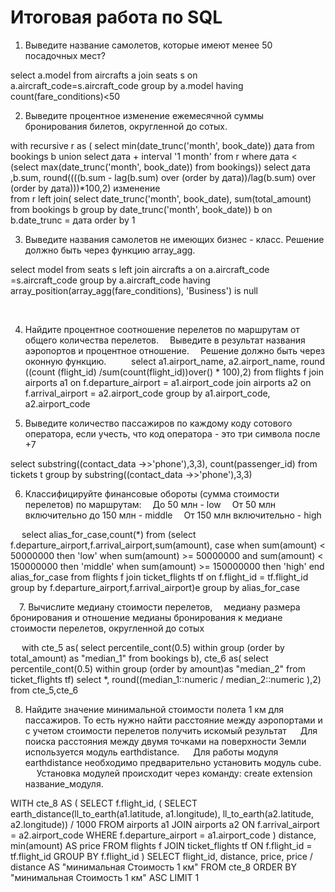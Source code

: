 # Итоговая работа по SQL
1. Выведите название самолетов, которые имеют менее 50 посадочных мест?


select a.model 
from aircrafts a 
join seats s on a.aircraft_code=s.aircraft_code
group by a.model 
having count(fare_conditions)<50



2. Выведите процентное изменение ежемесячной суммы бронирования билетов, округленной до сотых.


with recursive r as (
	select min(date_trunc('month', book_date)) дата 
	from bookings b 
	union
	select дата + interval '1 month'
	from r 
	where дата < (select max(date_trunc('month', book_date)) from bookings))
	select дата ,b.sum,
	   round((((b.sum - lag(b.sum) over (order by дата))/lag(b.sum) over (order by дата)))*100,2) изменение  
	from r
	left join(
	select date_trunc('month', book_date), sum(total_amount)
	from bookings b 
	group by date_trunc('month', book_date)) b on b.date_trunc = дата
order by 1



3. Выведите названия самолетов не имеющих бизнес - класс. Решение должно быть через функцию array_agg.

select  model
from seats s 
left join aircrafts a on a.aircraft_code =s.aircraft_code 
group by a.aircraft_code 
having array_position(array_agg(fare_conditions), 'Business') is null

 
 

4. Найдите процентное соотношение перелетов по маршрутам от общего количества перелетов.
 Выведите в результат названия аэропортов и процентное отношение.
 Решение должно быть через оконную функцию.
 
 
select  a1.airport_name, a2.airport_name, round ((count (flight_id) /sum(count(flight_id))over() * 100),2)
from flights f 
join airports a1 on f.departure_airport = a1.airport_code 
join airports a2 on f.arrival_airport = a2.airport_code 
group by  a1.airport_code, a2.airport_code 


5. Выведите количество пассажиров по каждому коду сотового оператора, если учесть, что код оператора - это три символа после +7


select substring((contact_data ->>'phone'),3,3), count(passenger_id)
from tickets t 
group by substring((contact_data ->>'phone'),3,3)


6. Классифицируйте финансовые обороты (сумма стоимости перелетов) по маршрутам:
 До 50 млн - low
 От 50 млн включительно до 150 млн - middle
 От 150 млн включительно - high

 
select alias_for_case,count(*)
from 
 (select f.departure_airport,f.arrival_airport,sum(amount),
   case 
   	when sum(amount) < 50000000 then 'low'
  when sum(amount) >= 50000000 and sum(amount) < 150000000 then 'middle'
    when sum(amount) >= 150000000 then  'high'
   end alias_for_case
   from flights f 
join ticket_flights tf on f.flight_id = tf.flight_id
group by f.departure_airport,f.arrival_airport)e
group by alias_for_case



 7. Вычислите медиану стоимости перелетов,
 медиану размера бронирования и отношение медианы бронирования к медиане стоимости перелетов, округленной до сотых

 
with cte_5 as( 
select  percentile_cont(0.5) within group (order by total_amount) as "median_1"
from bookings b),
cte_6 as(
select percentile_cont(0.5) within group (order by amount)as "median_2"
from ticket_flights tf)
select  *, round((median_1::numeric / median_2::numeric ),2)
from cte_5,cte_6

8. Найдите значение минимальной стоимости полета 1 км для пассажиров.
То есть нужно найти расстояние между аэропортами и с учетом стоимости перелетов получить искомый результат
  Для поиска расстояния между двумя точками на поверхности Земли используется модуль earthdistance.
  Для работы модуля earthdistance необходимо предварительно установить модуль cube.
  Установка модулей происходит через команду: create extension название_модуля.

WITH cte_8 AS (
    SELECT 
        f.flight_id,
        (
            SELECT earth_distance(ll_to_earth(a1.latitude, a1.longitude), ll_to_earth(a2.latitude, a2.longitude)) / 1000
            FROM airports a1
            JOIN airports a2 ON f.arrival_airport = a2.airport_code
            WHERE f.departure_airport = a1.airport_code
        )  distance,
        min(amount) AS price
    FROM flights f
    JOIN ticket_flights tf ON f.flight_id = tf.flight_id
    GROUP BY f.flight_id 
)
SELECT 
    flight_id,
    distance,
    price,
    price / distance AS "минимальная Стоимость 1 км"
FROM cte_8
ORDER BY "минимальная Стоимость 1 км" ASC
LIMIT 1